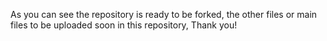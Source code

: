As you can see the repository is ready to be forked, the other files or main files to be uploaded soon in this repository, Thank you!

